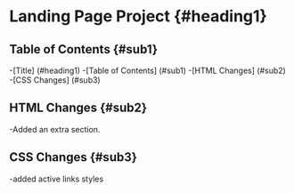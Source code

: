 # Landing Page Project {#heading1}

## Table of Contents {#sub1}

-[Title] (#heading1)
-[Table of Contents] (#sub1)
-[HTML Changes] (#sub2)
-[CSS Changes] (#sub3)

## HTML Changes {#sub2}

-Added an extra section.

## CSS Changes {#sub3}

-added active links styles 